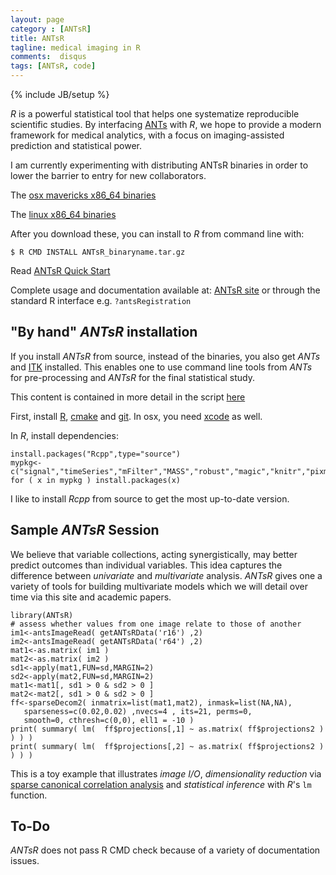 ```yaml
---
layout: page
category : [ANTsR]
title: ANTsR 
tagline: medical imaging in R
comments:  disqus
tags: [ANTsR, code]
---
```

{% include JB/setup %}

*R* is a powerful statistical tool that helps one systematize
reproducible scientific studies.  By interfacing
[ANTs](http://stnava.github.io/ANTs) with *R*, we hope to provide a
modern framework for medical analytics, with a focus on imaging-assisted
prediction and statistical power.

I am currently experimenting with distributing ANTsR binaries in order
to lower the barrier to entry for new collaborators.

The
[osx mavericks x86_64 binaries](https://dl.dropboxusercontent.com/u/9717050/ANTsR_1.0_R_x86_64-apple-darwin10.8.0.tgz)

The
[linux x86_64 binaries](https://dl.dropboxusercontent.com/u/9717050/ANTsR_1.0_R_x86_64-pc-linux-gnu.tar.gz)

After you download these, you can install to *R* from command line with:

    $ R CMD INSTALL ANTsR_binaryname.tar.gz

Read [ANTsR Quick Start](http://stnava.github.io/ANTsR/ANTsRGettingStarted.html)

Complete usage and documentation available at:
[ANTsR site](http://stnava.github.io/ANTsR/index.html) or
through the standard R interface e.g. `?antsRegistration`

## "By hand" *ANTsR* installation

If you install *ANTsR* from source, instead of the binaries, you also
get *ANTs* and [ITK](http://www.itk.org/) installed.  This enables one to use command line tools from
*ANTs* for pre-processing and *ANTsR* for the final statistical
study.

This content is contained in more detail in the script
[here](https://raw.github.com/stnava/RMI/master/stnava/install_anstr_packages.sh)

First, install [R](http://www.r-project.org/), [cmake](http://www.cmake.org/) and [git](http://git-scm.com/).  In osx, you need [xcode](https://developer.apple.com/xcode/) as well.

In *R*, install dependencies:

	install.packages("Rcpp",type="source")
	mypkg<-c("signal","timeSeries","mFilter","MASS","robust","magic","knitr","pixmap","rgl","misc3d")
	for ( x in mypkg ) install.packages(x)

I like to install *Rcpp* from source to get the most up-to-date version.
    
## Sample *ANTsR* Session

We believe that variable collections, acting synergistically, may better predict outcomes
than individual variables.  This idea captures the difference between
*univariate* and *multivariate* analysis.  *ANTsR* gives one a variety
of tools for building multivariate models which we will detail over
time via this site and academic papers.

	library(ANTsR)
	# assess whether values from one image relate to those of another
	im1<-antsImageRead( getANTsRData('r16') ,2)
	im2<-antsImageRead( getANTsRData('r64') ,2)
	mat1<-as.matrix( im1 )
	mat2<-as.matrix( im2 )
	sd1<-apply(mat1,FUN=sd,MARGIN=2)
	sd2<-apply(mat2,FUN=sd,MARGIN=2)
	mat1<-mat1[, sd1 > 0 & sd2 > 0 ]
	mat2<-mat2[, sd1 > 0 & sd2 > 0 ]
	ff<-sparseDecom2( inmatrix=list(mat1,mat2), inmask=list(NA,NA),
       sparseness=c(0.02,0.02) ,nvecs=4 , its=21, perms=0,
	   smooth=0, cthresh=c(0,0), ell1 = -10 )
	print( summary( lm(  ff$projections[,1] ~ as.matrix( ff$projections2 ) ) ) )
	print( summary( lm(  ff$projections[,2] ~ as.matrix( ff$projections2 ) ) ) )

This is a toy example that illustrates *image I/O*, *dimensionality
reduction* via [sparse canonical correlation analysis](http://www.ncbi.nlm.nih.gov/pubmed/?term=sparse+canonical+correlation+analysis++avants) and *statistical inference* with *R*'s `lm` function.

## To-Do

*ANTsR* does not pass R CMD check because of a variety of
 documentation issues.


